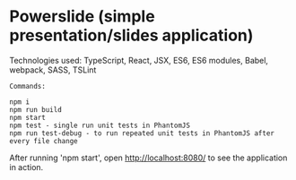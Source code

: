 # Powerslide (simple presentation/slides application)
Technologies used: TypeScript, React, JSX, ES6, ES6 modules, Babel, webpack, SASS, TSLint

```
Commands:

npm i
npm run build
npm start
npm test - single run unit tests in PhantomJS
npm run test-debug - to run repeated unit tests in PhantomJS after every file change
```
After running 'npm start', open [http://localhost:8080/](http://localhost:8080/) to see the application in action.
